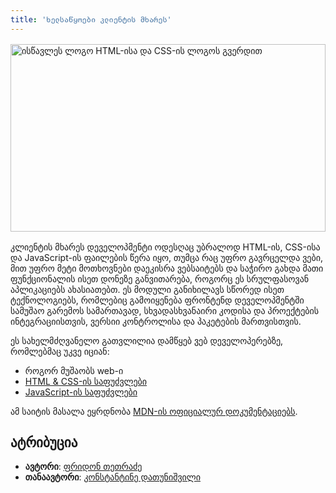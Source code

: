 ```yaml
---
title: 'ხელსაწყოები კლიენტის მხარეს'
---
```


<img style="width: 100%; height: 300px; object-fit: cover; margin: 1rem auto; display: block" src="/assets/images/banner_iswavle_tools.jpg" alt="ისწავლეს ლოგო HTML-ისა და CSS-ის ლოგოს გვერდით">

კლიენტის მხარეს დეველოპმენტი ოდესღაც უბრალოდ HTML-ის, CSS-ისა და JavaScript-ის ფაილების წერა იყო,
თუმცა რაც უფრო გავრცელდა ვები, მით უფრო მეტი მოთხოვნები დაეკისრა ვებსაიტებს და საჭირო გახდა მათი ფუნქციონალის
ისეთ დონეზე განვითარება, როგორც ეს სრულფასოვან აპლიკაციებს ახასიათებთ.
ეს მოდული განიხილავს სწორედ ისეთ ტექნოლოგიებს, რომლებიც გამოიყენება ფრონტენდ დეველოპმენტში
სამუშაო გარემოს სამართავად, სხვადასხვანაირი კოდისა და პროექტების ინტეგრაციისთვის, ვერსიი კონტროლისა და პაკეტების მართვისთვის.

ეს სახელმძღვანელო გათვლილია დამწყებ ვებ დეველოპერებზე, რომლებმაც უკვე იციან:

- როგორ მუშაობს web-ი
- [HTML & CSS-ის საფუძვლები](./doc/guides/html-css)
- [JavaScript-ის საფუძვლები](./doc/guides/javascript)

ამ საიტის მასალა ეყრდნობა [MDN-ის ოფიციალურ დოკუმენტაციებს](https://developer.mozilla.org/en-US/).

## ატრიბუცია

- **ავტორი**: [ფრიდონ თეთრაძე](https://pridontetradze.com)
- **თანაავტორი**: [კონსტანტინე დათუნიშვილი](https://konstantinedatunishvili.com)
